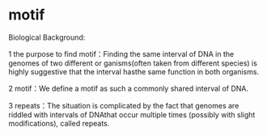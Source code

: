 # motif

Biological Background:

1 the purpose to find motif：Finding the same interval of DNA in the genomes of two different or ganisms(often taken from different species) is highly suggestive that the interval hasthe same function in both organisms.

2 motif：We define a motif as such a commonly shared interval of DNA.

3 repeats：The situation is complicated by the fact that genomes are riddled with intervals of DNAthat occur multiple times (possibly with slight modifications), called repeats. 

